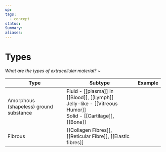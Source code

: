 ```yaml
---
up: 
tags:
  - concept
status: 
Summary:
aliases:
---
```

# Types
*What are the types of extracellular material?*
~

| Type                                   | Subtype                                                                                                          | Example |
| -------------------------------------- | ---------------------------------------------------------------------------------------------------------------- | ------- |
| Amorphous (shapeless) ground substance | Fluid - [[plasma]] in [[Blood]], [[Lymph]]<br>Jelly-like - [[Vitreous Humor]]<br>Solid - [[Cartilage]], [[Bone]] |         |
| Fibrous                                | [[Collagen Fibres]], [[Reticular Fibre]], [[Elastic fibres]]                                                     |         |
